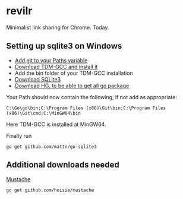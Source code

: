 revilr
======

Minimalist link sharing for Chrome. Today.

Setting up sqlite3 on Windows
-----------------------------

* [Add git to your Paths variable](http://blog.countableset.ch/2012/06/07/adding-git-to-windows-7-path/)
* [Download TDM-GCC and install it](http://tdm-gcc.tdragon.net/)
* Add the bin folder of your TDM-GCC installation
* [Download SQLite3](http://mislav.uniqpath.com/rails/install-sqlite3/)
* [Download HG, to be able to get all go package](http://tortoisehg.bitbucket.org/download/index.html)

Your Path should now contain the following, if not add as appropriate:

	C:\Go\go\bin;C:\Program Files (x86)\Git\bin;C:\Program Files (x86)\Git\cmd;C:\MinGW64\bin

Here TDM-GCC is installed at MinGW64.

Finally run

	go get github.com/mattn/go-sqlite3

Additional downloads needed
---------------------------

[Mustache](https://github.com/hoisie/mustache)

	go get github.com/hoisie/mustache